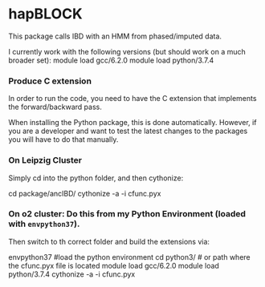 # hapBLOCK
This package calls IBD with an HMM from phased/imputed data.

I currently work with the following versions (but should work on a much broader set):
module load gcc/6.2.0
module load python/3.7.4

### Produce C extension
In order to run the code, you need to have the C extension that implements the forward/backward pass.

When installing the Python package, this is done automatically. However, if you are a developer and want to test the latest changes to the packages you will have to do that manually.

### On Leipzig Cluster
Simply cd into the python folder, and then cythonize:

cd package/ancIBD/
cythonize -a -i cfunc.pyx

### On o2 cluster: Do this from my Python Environment (loaded with `envpython37`). 
Then switch to th correct folder and build the extensions via:

envpython37  #load the python environment
cd python3/  # or path where the cfunc.pyx file is located
module load gcc/6.2.0
module load python/3.7.4
cythonize -a -i cfunc.pyx



